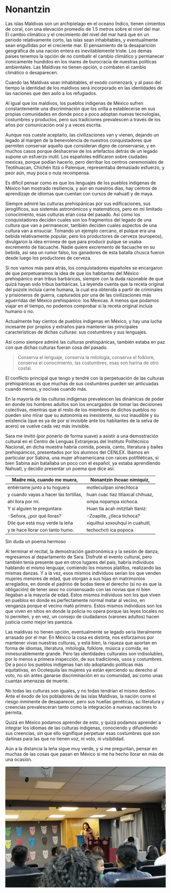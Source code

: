 # Nonantzin

Las islas Maldivas son un archipielago en el oceano Índico, tienen cimientos de coral, con una elevación promedio de 1.5 metros sobre el nivel del mar. El cambio climático y el crecimiento del nivel del mar hará que en un periodo relativamente corto, las islas sean inhabitables, y eventualmente sean engullidas por el creciente mar. El pensamiento de la desaparición geográfica de una nación entera es inevitablemente triste. Los demás paises tenemos la opción de no combatir el cambio climático y permanecer ironicamente hundidos en los mares de burocracia de nuestras políticas ambientales. Las Maldivas no tienen opción, o combaten el cambio climático o desaparecen.

Cuando las Maldivas sean inhabitables, el exodo comenzará, y al paso del tiempo la identidad de los maldivos será incorporado en las identidades de las naciones que den asilo a los refugiados.

Al igual que los maldivos, los pueblos indigenas de México sufren constantemente una discriminación que los orilla a establecerse en sus propias comunidades en donde poco a poco adoptan nuevas tecnologías, costumbres y productos, pero sus tradiciones prevalescen a través de los años por comunicación oral y a veces escrita.

Aunque nos cueste aceptarlo, las civilizaciones van y vienen, dejando un legado al margen de la benevolencia de nuestros conquistadores que permiten conservar aquello que consideran digno de conservarse, y en muchos casos porque deshacerse de los artefactos detrás de un legado supone un esfuerzo inutil. Los españoles edificaron sobre ciudades mexicas, porque podían hacerlo, pero derribar los centros ceremoniales de Teotihuacan, Chichén Itzá o Palenque, representaba demasiado esfuerzo, y peor aún, muy poca o nula recompensa.

Es dificil pensar como es que los lenguajes de los pueblos indigenas de México han mostrado resiliencia, y aún en nuestros días, hay centros de aprendizaje de idiomas que cuentan con cursos de nahuatl y de maya.

Siempre admiré las culturas prehispánicas por sus edificaciones, sus jeroglíficos, sus sistemás astronómicos y matemáticos, pero en mi limitado conocimiento, esas culturas eran cosa del pasado. Así como los conquistadores deciden cuales son los fragmentos del legado de una cultura que van a permanecer, también deciden cuales aspectos de una cultura van a ensuciar. Tomando un ejemplo cercano, el pulque era una bebida relativamente popular, pero los productores de cerveza (europeos), divulgaron la idea erronea de que para producir pulque se usaba excremento de tlacuache. Nadie quiere excremento de tlacuache en su bebida, así sea un rumor falso, los ganadores de esta batalla chusca fueron desde luego los productores de cerveza.

Si nos vamos más para atrás, los conquistadores españoles se encargaron de que perpetuaramos la idea de que los habitantes del México prehispánico eran tribus barbáricas, siempre con la duda razonable de que quizá hayan sido tribus barbáricas. La leyenda cuenta que la receta original del pozole incluía carne humana, la cual era obtenida a partir de criminales y prisioneros de guerra, capturados por una de las civilizaciones más aguerridas del México prehispánico: los Mexicas. A menos que podamos viajar en el tiempo, no podemos comprobar si la receta original incluía humano o no.

Actualmente hay cientos de pueblos indigenas en México, y hay una lucha incesante por propios y extraños para mantener las principales características de dichas culturas: sus costumbres y sus lenguajes.

Así como siempre admiré las culturas prehispánicas, también estaba en paz con que dichas culturas fueran cosa del pasado.

> Conserva el lenguaje, conserva la mitología, conserva el folklore, conserva el conocimiento, las costumbres, esas son harina de otro costal.

El conflicto principal que tengo y tendré con la perpetuación de las culturas prehispánicas es que muchas de sus costumbres pueden ser anticuadas cuando menos, y nocivas cuando más.

En la mayoría de las culturas indigenas prevalescen las dinámicas de poder en donde los hombres adultos son los encargados de tomar las decisiones colectivas, mientras que el resto de los miembros de dichos pueblos no pueden sino mirar que su autonomía es inexistente, su voz inaudible y su existencia (que es ya de por sí invisible ante los habitantes de la selva de acero) se vuelve cada vez más invisible.

Sara me invitó (por ponerlo de forma suave) a asistir a una demostración cultural en el Centro de Lenguas Extranjeras del Instituto Politécnico Nacional, en dicha muestra habría comida, poesía, canto, literatura y bailes prehispánicos, presentados por los alumnos del CENLEX. Ibamos en particular por Sabina, una mujer afroamericana con raices polifiléticas, si bien Sabina aún batallaba un poco con el español, ya estaba aprendiendo Nahuatl, y decidio presentar un poema que dice así:

|Madre mía, cuando me muera,          |Nonantzin ihcuac nimiquiz,       |
|-------------------------------------|---------------------------------|
|entiérrame junto a tu hoguera        |motlecuilpan xinechtoca          |
|y cuando vayas a hacer las tortillas,|huan cuac tiaz titlaxcal chihuaz,|
|ahí llora por mí.                    |ompa nopampa xichoca.            |
|Y si alguien te preguntara:          |Huan tla acah mitztlah tlaniz:   |
|-Señora, ¿por qué lloras?            |-Zoapille, ¿tleca tichoca?       |
|Dile que está muy verde la leña      |xiquilhui xoxouhqui in cuahuitl, |
|y te hace llorar con tanto humo.     |techochcti ica popoca.           |

Sin duda un poema hermoso

Al terminar el recital, la demostración gastronómica y la sesión de danza, regresamos al departamento de Sara. Disfruté el evento cultural, pero también tenía presente que en otros lugares del pais, habría individuos hablando el mismo lenguaje, comiendo los mismos platillos, realizando las mismas danzas. Y a la vez, esos mismos individuos serían los que venden mujeres menores de edad, que otorgan a sus hijas en matrimonios arreglados, en donde el padrino de bodas tiene el derecho (si no es que la obligación) de tener sexo no consensuado con las novias que ni bien llegaban a la mayoría de edad. Estos mismos individuos son los que viven en pueblos en donde es perfectamente normal matar al vecino, en venganza porque el vecino mató primero. Estos mismos individuos son los que viven en sitios en donde la policia no opera porque las leyes locales no lo permiten, y en vez, un consejo de ciudadanos (varones adultos) hacen justicia como mejor les parezca.

Las maldivas no tienen opción, eventualmente se legado sería literalmente arrasado por el mar. En México la cosa es distinta, nos esforzamos por mantener vivas nuestras culturas, y está bien, la riqueza que aportan en forma de idiomas, literatura, mitología, folklore, música y comida, es inmesurablemente grande. Pero las identidades culturales son indisolubles, por lo menos a primera inspección, de sus tradiciones, usos y costumbres. De a poco los pueblos indigenas han ido adoptando políticas más equitativas, en Ocotequila las mujeres ya están ejerciendo su derecho al voto, no sin antes ganarse discriminación en su comunidad, así como unas cuantas amenazas de muerte.

No todas las culturas son iguales, y no todas tendrían el mismo destino. Ante el éxodo de los pobladores de las islas Maldivas, la nación corre el riesgo inminente de desaparecer, pero sus huellas genéticas, su literatura y creencias prevalesceran tanto como la integración a nuevas naciones lo permita.

Quizá en México podamos aprender de esto, y quizá podamos aprender a integrar los idiomas de las culturas indigenas, conociendo y difundiendo sus creencias, sin que ello signifique perpetuar esas costumbres que son dañinas para las que no tienen voz, ni voto, ni visibilidad.

Aún a la distancia la leña sigue muy verde, y si me preguntan, pensar en muchas de las cosas que pasan en México si me ha hecho llorar en más de una ocasión.

![nonantzin](nonantzin.jpg)